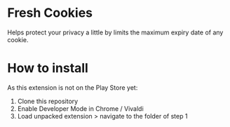 # Fresh Cookies
Helps protect your privacy a little by limits the maximum expiry date of any cookie.

# How to install
As this extension is not on the Play Store yet:

1. Clone this repository
2. Enable Developer Mode in Chrome / Vivaldi
3. Load unpacked extension > navigate to the folder of step 1
